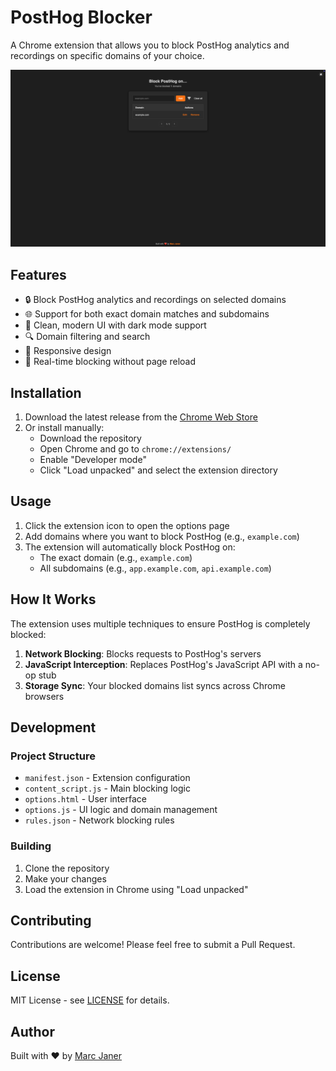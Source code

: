 # PostHog Blocker

A Chrome extension that allows you to block PostHog analytics and recordings on specific domains of your choice.

![PostHog Blocker Screenshot](https://raw.githubusercontent.com/marcjaner/posthog-blocker/main/screenshot.png)

## Features

- 🔒 Block PostHog analytics and recordings on selected domains
- 🌐 Support for both exact domain matches and subdomains
- 🎨 Clean, modern UI with dark mode support
- 🔍 Domain filtering and search
- 📱 Responsive design
- 🔄 Real-time blocking without page reload

## Installation

1. Download the latest release from the [Chrome Web Store](https://chrome.google.com/webstore/detail/posthog-self-blocker/your-extension-id)
2. Or install manually:
   - Download the repository
   - Open Chrome and go to `chrome://extensions/`
   - Enable "Developer mode"
   - Click "Load unpacked" and select the extension directory

## Usage

1. Click the extension icon to open the options page
2. Add domains where you want to block PostHog (e.g., `example.com`)
3. The extension will automatically block PostHog on:
   - The exact domain (e.g., `example.com`)
   - All subdomains (e.g., `app.example.com`, `api.example.com`)

## How It Works

The extension uses multiple techniques to ensure PostHog is completely blocked:

1. **Network Blocking**: Blocks requests to PostHog's servers
2. **JavaScript Interception**: Replaces PostHog's JavaScript API with a no-op stub
3. **Storage Sync**: Your blocked domains list syncs across Chrome browsers

## Development

### Project Structure

- `manifest.json` - Extension configuration
- `content_script.js` - Main blocking logic
- `options.html` - User interface
- `options.js` - UI logic and domain management
- `rules.json` - Network blocking rules

### Building

1. Clone the repository
2. Make your changes
3. Load the extension in Chrome using "Load unpacked"

## Contributing

Contributions are welcome! Please feel free to submit a Pull Request.

## License

MIT License - see [LICENSE](LICENSE) for details.

## Author

Built with ❤️ by [Marc Janer](https://marcjaner.com)
